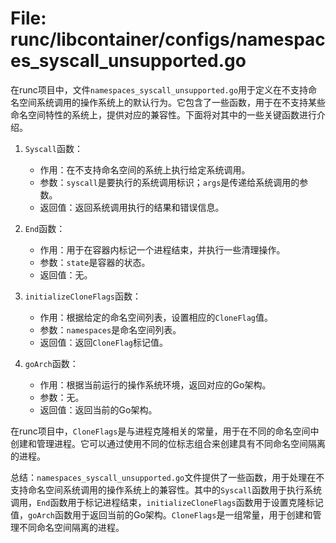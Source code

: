 # File: runc/libcontainer/configs/namespaces_syscall_unsupported.go

在runc项目中，文件`namespaces_syscall_unsupported.go`用于定义在不支持命名空间系统调用的操作系统上的默认行为。它包含了一些函数，用于在不支持某些命名空间特性的系统上，提供对应的兼容性。下面将对其中的一些关键函数进行介绍。

1. `Syscall`函数：
   - 作用：在不支持命名空间的系统上执行给定系统调用。
   - 参数：`syscall`是要执行的系统调用标识；`args`是传递给系统调用的参数。
   - 返回值：返回系统调用执行的结果和错误信息。

2. `End`函数：
   - 作用：用于在容器内标记一个进程结束，并执行一些清理操作。
   - 参数：`state`是容器的状态。
   - 返回值：无。

3. `initializeCloneFlags`函数：
   - 作用：根据给定的命名空间列表，设置相应的`CloneFlag`值。
   - 参数：`namespaces`是命名空间列表。
   - 返回值：返回`CloneFlag`标记值。

4. `goArch`函数：
   - 作用：根据当前运行的操作系统环境，返回对应的Go架构。
   - 参数：无。
   - 返回值：返回当前的Go架构。

在runc项目中，`CloneFlags`是与进程克隆相关的常量，用于在不同的命名空间中创建和管理进程。它可以通过使用不同的位标志组合来创建具有不同命名空间隔离的进程。

总结：`namespaces_syscall_unsupported.go`文件提供了一些函数，用于处理在不支持命名空间系统调用的操作系统上的兼容性。其中的`Syscall`函数用于执行系统调用，`End`函数用于标记进程结束，`initializeCloneFlags`函数用于设置克隆标记值，`goArch`函数用于返回当前的Go架构。`CloneFlags`是一组常量，用于创建和管理不同命名空间隔离的进程。

